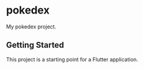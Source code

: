 # pokedex

My pokedex project.

## Getting Started

This project is a starting point for a Flutter application.


